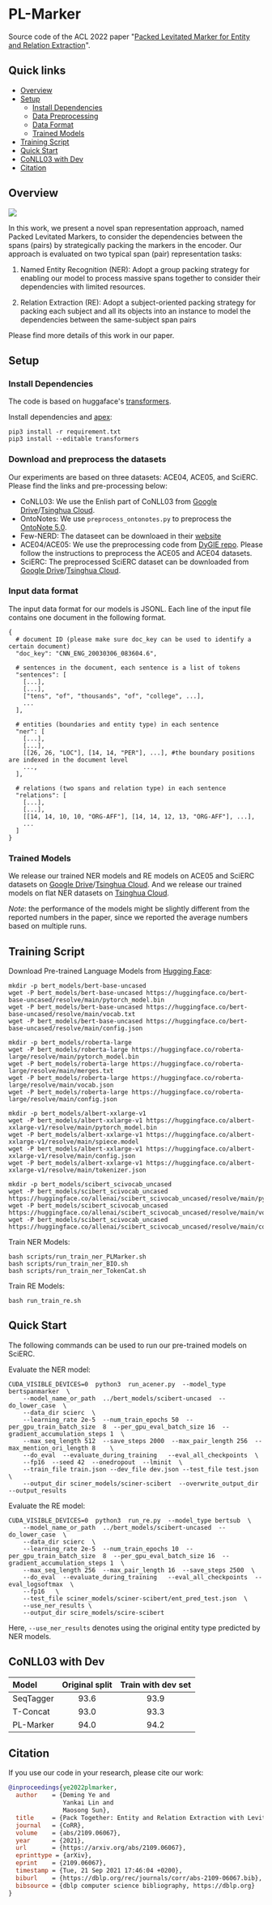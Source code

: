 # PL-Marker
Source code of the ACL 2022 paper "[Packed Levitated Marker for Entity and Relation Extraction](https://arxiv.org/pdf/2109.06067.pdf)".

## Quick links
* [Overview](#Overview)
* [Setup](#Setup)
  * [Install Dependencies](#Install-dependencies)
  * [Data Preprocessing](#Download-and-preprocess-the-datasets)
  * [Data Format](#Input-data-format)
  * [Trained Models](#Trained-Models)
* [Training Script](#Training-script)
* [Quick Start](#Quick-start)
* [CoNLL03 with Dev](#CoNLL03-with-dev)
* [Citation](#Citation)


## Overview
![](./figs/overview.jpg)

In this work, we present a novel span representation approach, named Packed Levitated Markers,  to consider the dependencies between the spans (pairs) by strategically packing the markers in the encoder. Our approach is evaluated on two typical span (pair) representation tasks:

1. Named Entity Recognition (NER): Adopt a group packing strategy for enabling our model to process massive spans together to consider their dependencies with limited resources.

2. Relation Extraction (RE): Adopt a subject-oriented packing strategy for packing each subject and all its objects into an instance to model the dependencies between the same-subject span pairs

Please find more details of this work in our paper.


## Setup
### Install Dependencies

The code is based on huggaface's [transformers](https://github.com/huggingface/transformers). 

Install dependencies and [apex](https://github.com/NVIDIA/apex):
```
pip3 install -r requirement.txt
pip3 install --editable transformers
```

### Download and preprocess the datasets
Our experiments are based on three datasets: ACE04, ACE05, and SciERC. Please find the links and pre-processing below:
* CoNLL03: We use the Enlish part of CoNLL03 from [Google Drive](https://drive.google.com/drive/folders/1ZxytgzPLTA7ge9sX-JgIoIZj7kUCdh9h?usp=sharing)/[Tsinghua Cloud](https://cloud.tsinghua.edu.cn/d/8885dca5b3b442e1834a/).
* OntoNotes: We use `preprocess_ontonotes.py`  to preprocess the [OntoNote 5.0](https://catalog.ldc.upenn.edu/LDC2013T19).
* Few-NERD: The dataseet can be downloaed in their [website](https://ningding97.github.io/fewnerd/)
* ACE04/ACE05: We use the preprocessing code from [DyGIE repo](https://github.com/luanyi/DyGIE/tree/master/preprocessing). Please follow the instructions to preprocess the ACE05 and ACE04 datasets.
* SciERC: The preprocessed SciERC dataset can be downloaded from [Google Drive](https://drive.google.com/drive/folders/1_u6pIe7Dw3Lqy4mF2m1UFqmKmGeM40zS?usp=sharing)/[Tsinghua Cloud](https://cloud.tsinghua.edu.cn/d/7dafc9a3d84d4151a755/).


### Input data format

The input data format for our models is JSONL. Each line of the input file contains one document in the following format.
```
{
  # document ID (please make sure doc_key can be used to identify a certain document)
  "doc_key": "CNN_ENG_20030306_083604.6",

  # sentences in the document, each sentence is a list of tokens
  "sentences": [
    [...],
    [...],
    ["tens", "of", "thousands", "of", "college", ...],
    ...
  ],

  # entities (boundaries and entity type) in each sentence
  "ner": [
    [...],
    [...],
    [[26, 26, "LOC"], [14, 14, "PER"], ...], #the boundary positions are indexed in the document level
    ...,
  ],

  # relations (two spans and relation type) in each sentence
  "relations": [
    [...],
    [...],
    [[14, 14, 10, 10, "ORG-AFF"], [14, 14, 12, 13, "ORG-AFF"], ...],
    ...
  ]
}
```

### Trained Models
We release our trained NER models and RE models on ACE05 and SciERC datasets on [Google Drive](https://drive.google.com/drive/folders/1k_Nt_DeKRKIRd2sM766j538b1JhYm4-H?usp=sharing)/[Tsinghua Cloud](https://cloud.tsinghua.edu.cn/d/5e4a117bc0e5407b9cee/). And we release our trained models on flat NER datasets on  [Tsinghua Cloud](https://cloud.tsinghua.edu.cn/d/5e4a117bc0e5407b9cee/).

*Note*: the performance of the models might be slightly different from the reported numbers in the paper, since we reported the average numbers based on multiple runs.

## Training Script
Download Pre-trained Language Models from [Hugging Face](https://huggingface.co/): 
```
mkdir -p bert_models/bert-base-uncased
wget -P bert_models/bert-base-uncased https://huggingface.co/bert-base-uncased/resolve/main/pytorch_model.bin
wget -P bert_models/bert-base-uncased https://huggingface.co/bert-base-uncased/resolve/main/vocab.txt
wget -P bert_models/bert-base-uncased https://huggingface.co/bert-base-uncased/resolve/main/config.json

mkdir -p bert_models/roberta-large
wget -P bert_models/roberta-large https://huggingface.co/roberta-large/resolve/main/pytorch_model.bin
wget -P bert_models/roberta-large https://huggingface.co/roberta-large/resolve/main/merges.txt
wget -P bert_models/roberta-large https://huggingface.co/roberta-large/resolve/main/vocab.json
wget -P bert_models/roberta-large https://huggingface.co/roberta-large/resolve/main/config.json

mkdir -p bert_models/albert-xxlarge-v1
wget -P bert_models/albert-xxlarge-v1 https://huggingface.co/albert-xxlarge-v1/resolve/main/pytorch_model.bin
wget -P bert_models/albert-xxlarge-v1 https://huggingface.co/albert-xxlarge-v1/resolve/main/spiece.model
wget -P bert_models/albert-xxlarge-v1 https://huggingface.co/albert-xxlarge-v1/resolve/main/config.json
wget -P bert_models/albert-xxlarge-v1 https://huggingface.co/albert-xxlarge-v1/resolve/main/tokenizer.json

mkdir -p bert_models/scibert_scivocab_uncased
wget -P bert_models/scibert_scivocab_uncased https://huggingface.co/allenai/scibert_scivocab_uncased/resolve/main/pytorch_model.bin
wget -P bert_models/scibert_scivocab_uncased https://huggingface.co/allenai/scibert_scivocab_uncased/resolve/main/vocab.txt
wget -P bert_models/scibert_scivocab_uncased https://huggingface.co/allenai/scibert_scivocab_uncased/resolve/main/config.json
```

Train NER Models:
```
bash scripts/run_train_ner_PLMarker.sh
bash scripts/run_train_ner_BIO.sh
bash scripts/run_train_ner_TokenCat.sh
```

Train RE Models:
```
bash run_train_re.sh
```

## Quick Start
The following commands can be used to run our pre-trained models on SciERC.

Evaluate the NER model:
```
CUDA_VISIBLE_DEVICES=0  python3  run_acener.py  --model_type bertspanmarker  \
    --model_name_or_path  ../bert_models/scibert-uncased  --do_lower_case  \
    --data_dir scierc  \
    --learning_rate 2e-5  --num_train_epochs 50  --per_gpu_train_batch_size  8  --per_gpu_eval_batch_size 16  --gradient_accumulation_steps 1  \
    --max_seq_length 512  --save_steps 2000  --max_pair_length 256  --max_mention_ori_length 8    \
    --do_eval  --evaluate_during_training   --eval_all_checkpoints  \
    --fp16  --seed 42  --onedropout  --lminit  \
    --train_file train.json --dev_file dev.json --test_file test.json  \
    --output_dir sciner_models/sciner-scibert  --overwrite_output_dir  --output_results
```


Evaluate the RE model:
```
CUDA_VISIBLE_DEVICES=0  python3  run_re.py  --model_type bertsub  \
    --model_name_or_path  ../bert_models/scibert-uncased  --do_lower_case  \
    --data_dir scierc  \
    --learning_rate 2e-5  --num_train_epochs 10  --per_gpu_train_batch_size  8  --per_gpu_eval_batch_size 16  --gradient_accumulation_steps 1  \
    --max_seq_length 256  --max_pair_length 16  --save_steps 2500  \
    --do_eval  --evaluate_during_training   --eval_all_checkpoints  --eval_logsoftmax  \
    --fp16   \
    --test_file sciner_models/sciner-scibert/ent_pred_test.json  \
    --use_ner_results \
    --output_dir scire_models/scire-scibert
```
Here,  `--use_ner_results` denotes using the original entity type predicted by NER models.


## CoNLL03 with Dev

| Model | Original split | Train with dev set |
| :-----| :----: | :----: |
| SeqTagger | 93.6 | 93.9 |
| T-Concat  | 93.0 | 93.3 |
| PL-Marker | 94.0 | 94.2 |


## Citation
If you use our code in your research, please cite our work:
```bibtex
@inproceedings{ye2022plmarker,
  author    = {Deming Ye and
               Yankai Lin and
               Maosong Sun},
  title     = {Pack Together: Entity and Relation Extraction with Levitated Marker},
  journal   = {CoRR},
  volume    = {abs/2109.06067},
  year      = {2021},
  url       = {https://arxiv.org/abs/2109.06067},
  eprinttype = {arXiv},
  eprint    = {2109.06067},
  timestamp = {Tue, 21 Sep 2021 17:46:04 +0200},
  biburl    = {https://dblp.org/rec/journals/corr/abs-2109-06067.bib},
  bibsource = {dblp computer science bibliography, https://dblp.org}
}
```
